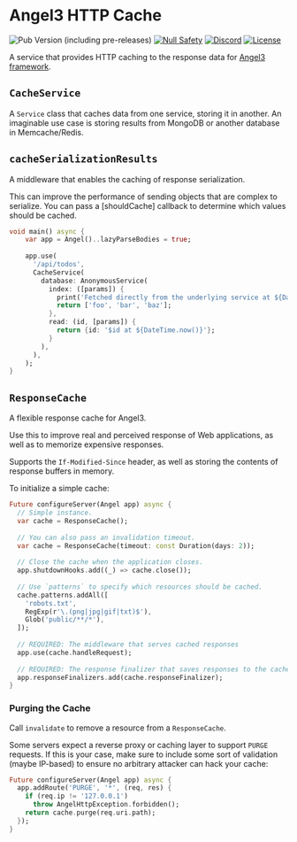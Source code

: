 # Angel3 HTTP Cache

![Pub Version (including pre-releases)](https://img.shields.io/pub/v/angel3_cache?include_prereleases)
[![Null Safety](https://img.shields.io/badge/null-safety-brightgreen)](https://dart.dev/null-safety)
[![Discord](https://img.shields.io/discord/1060322353214660698)](https://discord.gg/3X6bxTUdCM)
[![License](https://img.shields.io/github/license/dart-backend/angel)](https://github.com/dart-backend/angel/tree/master/packages/cache/LICENSE)

A service that provides HTTP caching to the response data for [Angel3 framework](https://pub.dev/packages/angel3).

## `CacheService`

A `Service` class that caches data from one service, storing it in another. An imaginable use case is storing results from MongoDB or another database in Memcache/Redis.

## `cacheSerializationResults`

A middleware that enables the caching of response serialization.

This can improve the performance of sending objects that are complex to serialize. You can pass a [shouldCache] callback to determine which values should be cached.

```dart
void main() async {
    var app = Angel()..lazyParseBodies = true;
    
    app.use(
      '/api/todos',
      CacheService(
        database: AnonymousService(
          index: ([params]) {
            print('Fetched directly from the underlying service at ${DateTime.now()}!');
            return ['foo', 'bar', 'baz'];
          },
          read: (id, [params]) {
            return {id: '$id at ${DateTime.now()}'};
          }
        ),
      ),
    );
}
```

## `ResponseCache`

A flexible response cache for Angel3.

Use this to improve real and perceived response of Web applications, as well as to memorize expensive responses.

Supports the `If-Modified-Since` header, as well as storing the contents of response buffers in memory.

To initialize a simple cache:

```dart
Future configureServer(Angel app) async {
  // Simple instance.
  var cache = ResponseCache();
  
  // You can also pass an invalidation timeout.
  var cache = ResponseCache(timeout: const Duration(days: 2));
  
  // Close the cache when the application closes.
  app.shutdownHooks.add((_) => cache.close());
  
  // Use `patterns` to specify which resources should be cached.
  cache.patterns.addAll([
    'robots.txt',
    RegExp(r'\.(png|jpg|gif|txt)$'),
    Glob('public/**/*'),
  ]);
  
  // REQUIRED: The middleware that serves cached responses
  app.use(cache.handleRequest);
  
  // REQUIRED: The response finalizer that saves responses to the cache
  app.responseFinalizers.add(cache.responseFinalizer);
}
```

### Purging the Cache

Call `invalidate` to remove a resource from a `ResponseCache`.

Some servers expect a reverse proxy or caching layer to support `PURGE` requests. If this is your case, make sure to include some sort of validation (maybe IP-based) to ensure no arbitrary attacker can hack your cache:

```dart
Future configureServer(Angel app) async {
  app.addRoute('PURGE', '*', (req, res) {
    if (req.ip != '127.0.0.1')
      throw AngelHttpException.forbidden();
    return cache.purge(req.uri.path);
  });
}
```

